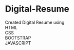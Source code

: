 # Digital-Resume
Created Digital Resume using<br />
HTML<br />
CSS<br />
BOOTSTRAP<br />
JAVASCRIPT
